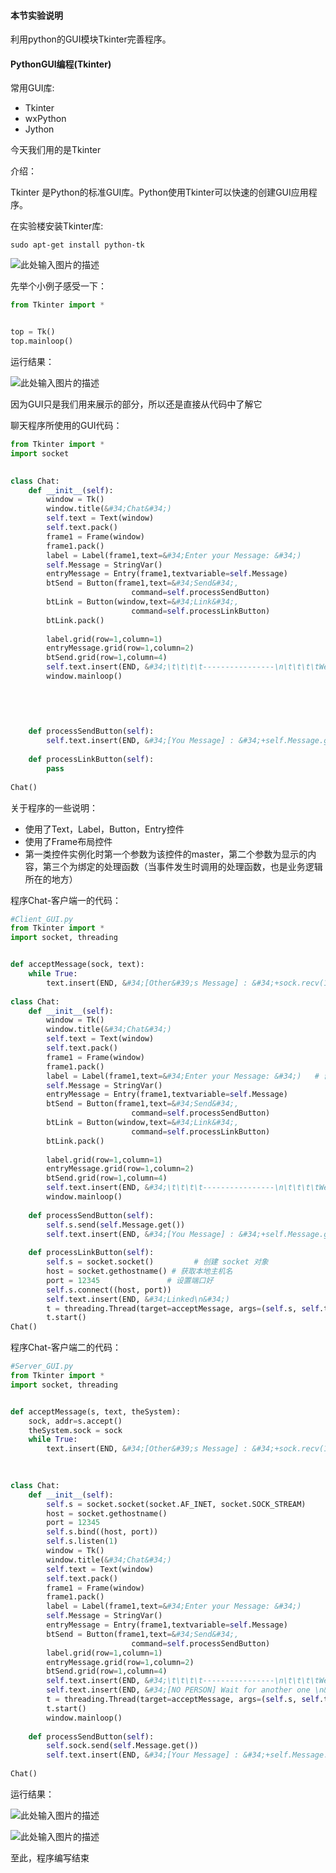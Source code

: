 #### **本节实验说明**


利用python的GUI模块Tkinter完善程序。
  

#### **PythonGUI编程(Tkinter)**

常用GUI库: 

- Tkinter
- wxPython
- Jython

今天我们用的是Tkinter

介绍：

Tkinter 是Python的标准GUI库。Python使用Tkinter可以快速的创建GUI应用程序。

在实验楼安装Tkinter库:  

```
sudo apt-get install python-tk  
```

![此处输入图片的描述](https://dn-anything-about-doc.qbox.me/document-uid208579labid2220timestamp1476858328708.png/wm)


  
先举个小例子感受一下：

```python
from Tkinter import *  


top = Tk()
top.mainloop()
```

运行结果：  

![此处输入图片的描述](https://dn-anything-about-doc.qbox.me/document-uid208579labid2220timestamp1476858358456.png/wm)


因为GUI只是我们用来展示的部分，所以还是直接从代码中了解它

聊天程序所使用的GUI代码： 

```python
from Tkinter import *  
import socket

  
class Chat:  
    def __init__(self):  
        window = Tk()                 
        window.title(&#34;Chat&#34;)  
        self.text = Text(window)  
        self.text.pack()  
        frame1 = Frame(window)   
        frame1.pack()            
        label = Label(frame1,text=&#34;Enter your Message: &#34;)     
        self.Message = StringVar()  
        entryMessage = Entry(frame1,textvariable=self.Message)  
        btSend = Button(frame1,text=&#34;Send&#34;,  
                           command=self.processSendButton)  
        btLink = Button(window,text=&#34;Link&#34;,  
                           command=self.processLinkButton) 
        btLink.pack()
        
        label.grid(row=1,column=1)  
        entryMessage.grid(row=1,column=2)  
        btSend.grid(row=1,column=4)  
        self.text.insert(END, &#34;\t\t\t\t----------------\n\t\t\t\tWecolme to Chat \n\t\t\t\tEnjoy youself \n\t\t\t\t----------------\n\n\n&#34;)
        window.mainloop()  
      

  
      
    
    def processSendButton(self):  
        self.text.insert(END, &#34;[You Message] : &#34;+self.Message.get()+&#34;\n&#34;)
    
    def processLinkButton(self):  
        pass
      
Chat()
```




关于程序的一些说明：

- 使用了Text，Label，Button，Entry控件
- 使用了Frame布局控件
- 第一类控件实例化时第一个参数为该控件的master，第二个参数为显示的内容，第三个为绑定的处理函数（当事件发生时调用的处理函数，也是业务逻辑所在的地方）


程序Chat-客户端一的代码：

```python
#Client_GUI.py
from Tkinter import *  
import socket, threading


def acceptMessage(sock, text):
    while True:
        text.insert(END, &#34;[Other&#39;s Message] : &#34;+sock.recv(1024)+&#34;\n&#34;)
    
class Chat:  
    def __init__(self):  
        window = Tk()                 
        window.title(&#34;Chat&#34;)  
        self.text = Text(window)  
        self.text.pack()  
        frame1 = Frame(window)   
        frame1.pack()            
        label = Label(frame1,text=&#34;Enter your Message: &#34;)   # 创建标签  
        self.Message = StringVar()  
        entryMessage = Entry(frame1,textvariable=self.Message)  
        btSend = Button(frame1,text=&#34;Send&#34;,  
                           command=self.processSendButton)  
        btLink = Button(window,text=&#34;Link&#34;,  
                           command=self.processLinkButton) 
        btLink.pack()
        
        label.grid(row=1,column=1)  
        entryMessage.grid(row=1,column=2)  
        btSend.grid(row=1,column=4)  
        self.text.insert(END, &#34;\t\t\t\t----------------\n\t\t\t\tWecolme to Chat \n\t\t\t\tEnjoy youself \n\t\t\t\t----------------\n\n\n&#34;)
        window.mainloop()  
    
    def processSendButton(self): 
        self.s.send(self.Message.get())
        self.text.insert(END, &#34;[You Message] : &#34;+self.Message.get()+&#34;\n&#34;)
    
    def processLinkButton(self):  
        self.s = socket.socket()         # 创建 socket 对象
        host = socket.gethostname() # 获取本地主机名
        port = 12345               # 设置端口好
        self.s.connect((host, port))
        self.text.insert(END, &#34;Linked\n&#34;)
        t = threading.Thread(target=acceptMessage, args=(self.s, self.text,))
        t.start() 
Chat()
``` 


程序Chat-客户端二的代码：

```python
#Server_GUI.py
from Tkinter import *  
import socket, threading


def acceptMessage(s, text, theSystem):
    sock, addr=s.accept()
    theSystem.sock = sock
    while True:
        text.insert(END, &#34;[Other&#39;s Message] : &#34;+sock.recv(1024)+&#34;\n&#34;)
    

  
class Chat:  
    def __init__(self):  
        self.s = socket.socket(socket.AF_INET, socket.SOCK_STREAM)
        host = socket.gethostname() 
        port = 12345               
        self.s.bind((host, port))
        self.s.listen(1)
        window = Tk()                 
        window.title(&#34;Chat&#34;)  
        self.text = Text(window)  
        self.text.pack()  
        frame1 = Frame(window)   
        frame1.pack()            
        label = Label(frame1,text=&#34;Enter your Message: &#34;)  
        self.Message = StringVar()  
        entryMessage = Entry(frame1,textvariable=self.Message)  
        btSend = Button(frame1,text=&#34;Send&#34;,  
                           command=self.processSendButton)  
        label.grid(row=1,column=1)  
        entryMessage.grid(row=1,column=2)  
        btSend.grid(row=1,column=4)  
        self.text.insert(END, &#34;\t\t\t\t----------------\n\t\t\t\tWecolme to Chat \n\t\t\t\tEnjoy youself \n\t\t\t\t----------------\n\n\n&#34;)
        self.text.insert(END, &#34;[NO PERSON] Wait for another one \n&#34;)
        t = threading.Thread(target=acceptMessage, args=(self.s, self.text, self))
        t.start()         
        window.mainloop()  
   
    def processSendButton(self):  
        self.sock.send(self.Message.get())
        self.text.insert(END, &#34;[Your Message] : &#34;+self.Message.get()+&#34;\n&#34;)
    
Chat()
```

运行结果：  

![此处输入图片的描述](https://dn-anything-about-doc.qbox.me/document-uid208579labid2220timestamp1476858427151.png/wm)

![此处输入图片的描述](https://dn-anything-about-doc.qbox.me/document-uid208579labid2220timestamp1476858433139.png/wm)
 



至此，程序编写结束  